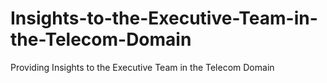# Insights-to-the-Executive-Team-in-the-Telecom-Domain
Providing Insights to the Executive Team in the Telecom Domain
